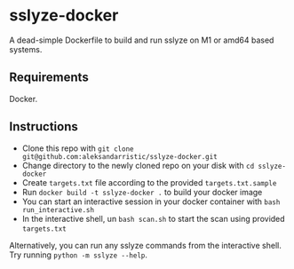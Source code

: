 # sslyze-docker

A dead-simple Dockerfile to build and run sslyze on M1 or amd64 based systems.

## Requirements

Docker.

## Instructions

* Clone this repo with ```git clone git@github.com:aleksandarristic/sslyze-docker.git```
* Change directory to the newly cloned repo on your disk with ```cd sslyze-docker```
* Create ```targets.txt``` file according to the provided ```targets.txt.sample```
* Run ```docker build -t sslyze-docker .``` to build your docker image
* You can start an interactive session in your docker container with ```bash run_interactive.sh```
* In the interactive shell, un ```bash scan.sh``` to start the scan using provided ```targets.txt```

Alternatively, you can run any sslyze commands from the interactive shell. Try running ```python -m sslyze --help```.
